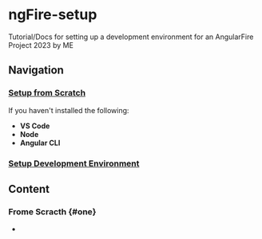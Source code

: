 # ngFire-setup
Tutorial/Docs for setting up a development environment for an AngularFire Project 2023 by ME

## Navigation
### [Setup from Scratch](#one)
If you haven't installed the following:
- __VS Code__
- __Node__
- __Angular CLI__

### [Setup Development Environment](#two)


## Content
### Frome Scracth {#one}
- 
